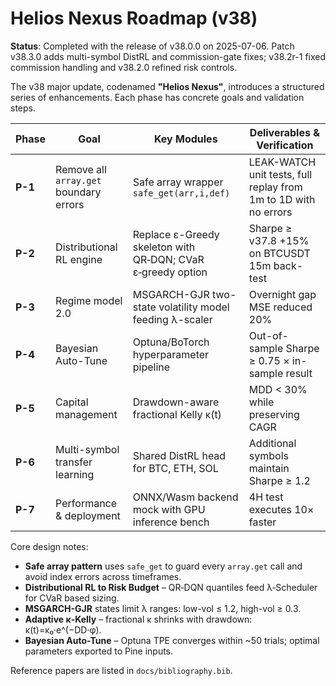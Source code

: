 # Helios Nexus Roadmap (v38)

**Status**: Completed with the release of v38.0.0 on 2025-07-06. Patch v38.3.0 adds multi-symbol DistRL and commission-gate fixes; v38.2r-1 fixed commission handling and v38.2.0 refined risk controls.

The v38 major update, codenamed **"Helios Nexus"**, introduces a structured
series of enhancements. Each phase has concrete goals and validation steps.

| Phase | Goal | Key Modules | Deliverables & Verification |
| ---- | ---- | ----------- | --------------------------- |
| **P-1** | Remove all `array.get` boundary errors | Safe array wrapper `safe_get(arr,i,def)` | LEAK-WATCH unit tests, full replay from 1m to 1D with no errors |
| **P-2** | Distributional RL engine | Replace ε-Greedy skeleton with QR‑DQN; CVaR ε‑greedy option | Sharpe ≥ v37.8 +15% on BTCUSDT 15m back-test |
| **P-3** | Regime model 2.0 | MSGARCH-GJR two-state volatility model feeding λ-scaler | Overnight gap MSE reduced 20% |
| **P-4** | Bayesian Auto-Tune | Optuna/BoTorch hyperparameter pipeline | Out-of-sample Sharpe ≥ 0.75 × in-sample result |
| **P-5** | Capital management | Drawdown-aware fractional Kelly κ(t) | MDD < 30% while preserving CAGR |
| **P-6** | Multi-symbol transfer learning | Shared DistRL head for BTC, ETH, SOL | Additional symbols maintain Sharpe ≥ 1.2 |
| **P-7** | Performance & deployment | ONNX/Wasm backend mock with GPU inference bench | 4H test executes 10× faster |

Core design notes:

- **Safe array pattern** uses `safe_get` to guard every `array.get` call and avoid index errors across timeframes.
- **Distributional RL to Risk Budget** – QR‑DQN quantiles feed λ‑Scheduler for CVaR based sizing.
- **MSGARCH-GJR** states limit λ ranges: low-vol ≤ 1.2, high-vol ≥ 0.3.
- **Adaptive κ-Kelly** – fractional κ shrinks with drawdown: κ(t)=κ₀·e^(−DD·φ).
- **Bayesian Auto-Tune** – Optuna TPE converges within ~50 trials; optimal parameters exported to Pine inputs.

Reference papers are listed in `docs/bibliography.bib`.
